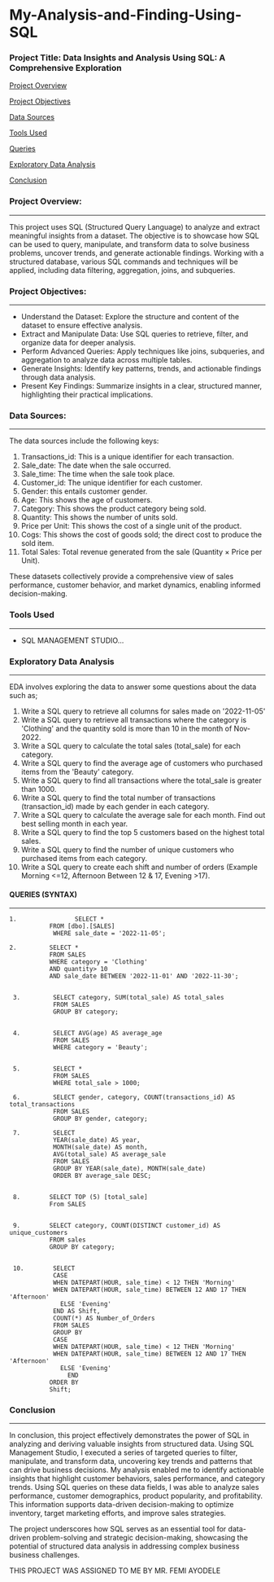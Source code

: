# My-Analysis-and-Finding-Using-SQL

### Project Title: Data Insights and Analysis Using SQL: A Comprehensive Exploration

[Project Overview](#project-overview)

[Project Objectives](#project-objectives)

[Data Sources](#data-sources)

[Tools Used](#tools-used)

[Queries](#queries)

[Exploratory Data Analysis](#exploratory-data-analysis)

[Conclusion](#conclusion)


### Project Overview: 
-----------------------
 This project uses SQL (Structured Query Language) to analyze and extract meaningful insights from a dataset.
 The objective is to showcase how SQL can be used to query, manipulate, and transform data to solve business problems, uncover trends, and generate actionable findings. 
 Working with a structured database, various SQL commands and techniques will be applied, including data filtering, aggregation, joins, and subqueries.

### Project Objectives: 
------------------------
 - Understand the Dataset: Explore the structure and content of the dataset to ensure effective analysis.
 - Extract and Manipulate Data: Use SQL queries to retrieve, filter, and organize data for deeper analysis.
 - Perform Advanced Queries: Apply techniques like joins, subqueries, and aggregation to analyze data across multiple tables.
 - Generate Insights: Identify key patterns, trends, and actionable findings through data analysis.
 - Present Key Findings: Summarize insights in a clear, structured manner, highlighting their practical implications.

### Data Sources: 
-------------------------
The data sources include the following keys:
 1. Transactions_id: This is a unique identifier for each transaction.
 2. Sale_date: The date when the sale occurred.
 3. Sale_time: The time when the sale took place.
 4. Customer_id: The unique identifier for each customer.
 5. Gender: this entails customer gender.
 6. Age: This shows the age of customers.
 7. Category: This shows the product category being sold.
 8. Quantity: This shows the number of units sold.
 9. Price per Unit: This shows  the cost of a single unit of the product.
 10. Cogs: This shows the cost of goods sold; the direct cost to produce the sold item.
 11. Total Sales: Total revenue generated from the sale (Quantity × Price per Unit).

These datasets collectively provide a comprehensive view of sales performance, customer behavior, and market dynamics, enabling informed decision-making.

### Tools Used
-------------------
 - SQL MANAGEMENT STUDIO...

 ### Exploratory Data Analysis
 -----------------------------
EDA involves exploring the data to answer some questions about the data such as;
  1.  Write a SQL query to retrieve all columns for sales made on '2022-11-05'
  2.  Write a SQL query to retrieve all transactions where the category is 'Clothing' and the quantity sold is more than 10 in the month of Nov-2022.
  3.  Write a SQL query to calculate the total sales (total_sale) for each category.
  4.  Write a SQL query to find the average age of customers who purchased items from the 'Beauty' category.
  5.  Write a SQL query to find all transactions where the total_sale is greater than 1000.
  6.  Write a SQL query to find the total number of transactions (transaction_id) made by each gender in each category.
  7.  Write a SQL query to calculate the average sale for each month. Find out best selling month in each year.
  8.  Write a SQL query to find the top 5 customers based on the highest total sales.
  9.  Write a SQL query to find the number of unique customers who purchased items from each category.
  10. Write a SQL query to create each shift and number of orders (Example Morning <=12, Afternoon Between 12 & 17, Evening >17).


#### QUERIES (SYNTAX)
----------------------
    1.                SELECT *
               FROM [dbo].[SALES]
                WHERE sale_date = '2022-11-05';

    2.         SELECT *
               FROM SALES
               WHERE category = 'Clothing'
               AND quantity> 10
               AND sale_date BETWEEN '2022-11-01' AND '2022-11-30';


     3.         SELECT category, SUM(total_sale) AS total_sales
                FROM SALES
                GROUP BY category;


     4.         SELECT AVG(age) AS average_age
                FROM SALES
                WHERE category = 'Beauty';


     5.         SELECT * 
                FROM SALES 
                WHERE total_sale > 1000;

     6.         SELECT gender, category, COUNT(transactions_id) AS total_transactions
                FROM SALES
                GROUP BY gender, category;   

     7.         SELECT 
                YEAR(sale_date) AS year, 
                MONTH(sale_date) AS month, 
                AVG(total_sale) AS average_sale
                FROM SALES
                GROUP BY YEAR(sale_date), MONTH(sale_date)
                ORDER BY average_sale DESC;


     8.        SELECT TOP (5) [total_sale]
               From SALES 


     9.        SELECT category, COUNT(DISTINCT customer_id) AS unique_customers
               FROM sales
               GROUP BY category; 


     10.        SELECT 
                CASE 
                WHEN DATEPART(HOUR, sale_time) < 12 THEN 'Morning'
                WHEN DATEPART(HOUR, sale_time) BETWEEN 12 AND 17 THEN 'Afternoon'
                  ELSE 'Evening'
                END AS Shift,
                COUNT(*) AS Number_of_Orders
                FROM SALES
                GROUP BY 
                CASE 
                WHEN DATEPART(HOUR, sale_time) < 12 THEN 'Morning'
                WHEN DATEPART(HOUR, sale_time) BETWEEN 12 AND 17 THEN 'Afternoon'
                  ELSE 'Evening'
                    END
               ORDER BY 
               Shift;


### Conclusion
----------------------
In conclusion, this project effectively demonstrates the power of SQL in analyzing and deriving valuable insights from structured data. Using SQL Management Studio, I executed a series of targeted queries to filter, manipulate, and transform data, uncovering key trends and patterns that can drive business decisions. My analysis enabled me to identify actionable insights that highlight customer behaviors, sales performance, and category trends. Using SQL queries on these data fields, I was able to analyze sales performance, customer demographics, product popularity, and profitability. This information supports data-driven decision-making to optimize inventory, target marketing efforts, and improve sales strategies.

The project underscores how SQL serves as an essential tool for data-driven problem-solving and strategic decision-making, showcasing the potential of structured data analysis in addressing complex business business challenges.


THIS PROJECT WAS ASSIGNED TO ME BY MR. FEMI AYODELE






